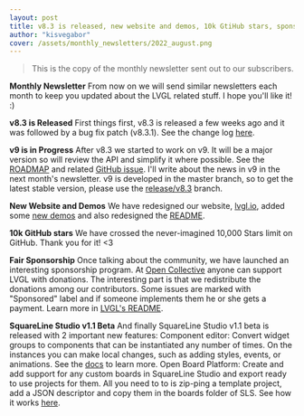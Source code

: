 ```yaml
---
layout: post
title: v8.3 is released, new website and demos, 10k GtiHub stars, sponsorship, SLS beta v1.1
author: "kisvegabor"
cover: /assets/monthly_newsletters/2022_august.png
---
```


> This is the copy of the monthly newsletter sent out to our subscribers. 

**Monthly Newsletter**
From now on we will send similar newsletters each month to keep you updated about the LVGL related stuff. I hope you'll like it! :) 

**v8.3 is Released**
First things first, v8.3 is released a few weeks ago and it was followed by a bug fix patch (v8.3.1). See the change log  [here](https://blog.lvgl.io/2022-07-13/release_v8.3.0). 

**v9 is in Progress**
After v8.3 we started to work on v9. It will be a major version so will review the API and simplify it where possible. See the [ROADMAP](https://github.com/lvgl/lvgl/blob/master/docs/ROADMAP.md) and related [GitHub issue](https://github.com/lvgl/lvgl/issues/3298). I'll write about the news in v9 in the next month's newsletter.  v9 is developed in the master branch, so to get the latest stable version, please use the [release/v8.3](https://github.com/lvgl/lvgl/tree/release/v8.3) branch.

**New Website and Demos**
We have redesigned our website, [lvgl.io](https://lvgl.io/), added some [new demos](https://lvgl.io/demos) and also redesigned the [README](https://github.com/lvgl/lvgl#readme).  

**10k GitHub stars**
We have crossed the never-imagined 10,000 Stars limit on GitHub. Thank you for it! <3  

**Fair Sponsorship**
Once talking about the community, we have launched an interesting sponsorship program. At [Open Collective](https://opencollective.com/lvgl) anyone can support LVGL with donations. The interesting part is that we redistribute the donations among our contributors. Some issues are marked with "Sponsored" label and if someone implements them he or she gets a payment. Learn more in [LVGL's README](https://github.com/lvgl/lvgl#heart-sponsor).

**SquareLine Studio v1.1 Beta**
And finally SquareLine Studio v1.1 beta is released with 2 important new features:
Component editor: Convert widget groups to components that can be instantiated any number of times. On the instances you can make local changes, such as adding styles, events, or animations. See the [docs](https://docs.squareline.io/docs/components/) to learn more.
Open Board Platform: Create and add support for any custom boards in SquareLine Studio and export ready to use projects for them. All you need to to is zip-ping a template project, add a JSON descriptor and copy them in the boards folder of SLS. See how it works [here](https://docs.squareline.io/docs/obp/).
